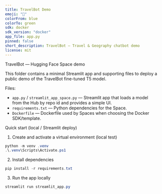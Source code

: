 ```yaml
---
title: TravelBot Demo
emoji: "🚀"
colorFrom: blue
colorTo: green
sdk: docker
sdk_version: "docker"
app_file: app.py
pinned: false
short_description: TravelBot — Travel & Geography chatbot demo
license: mit
---
```


TravelBot — Hugging Face Space demo

This folder contains a minimal Streamlit app and supporting files to deploy a public demo of the TravelBot fine-tuned T5 model.

Files:
- `app.py` / `streamlit_app_space.py` — Streamlit app that loads a model from the Hub by repo id and provides a simple UI.
- `requirements.txt` — Python dependencies for the Space.
- `Dockerfile` — Dockerfile used by Spaces when choosing the Docker SDK/template.

Quick start (local / Streamlit deploy)

1) Create and activate a virtual environment (local test)

```powershell
python -m venv .venv
.\.venv\Scripts\Activate.ps1
```

2) Install dependencies

```powershell
pip install -r requirements.txt
```

3) Run the app locally

```powershell
streamlit run streamlit_app.py
```
